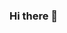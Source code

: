 ### Hi there 👋


<!--
![Mingyar's GitHub stats](https://github-readme-stats.vercel.app/api?username=mingyar&theme=calm&show_icons=true)
</br>
[![Top Langs](https://github-readme-stats.vercel.app/api/top-langs/?username=mingyar&theme=calm&show_icons=true&layout=compact)](https://github.com/mingyar/github-readme-stats)


<div>
<a href="https://github.com/mingyar/github-readme-stats">
  <img align="center" src="https://github-readme-stats.vercel.app/api/pin/?username=mingyar&repo=elxr_yt_wb_scrpr&theme=calm&show_owner=true" />
</a>
  
<a href="https://github.com/mingyar/github-readme-stats">
  <img align="center" src="https://github-readme-stats.vercel.app/api/pin/?username=mingyar&repo=discuss-elixir-bootcamp&theme=calm&show_owner=true" />
</a>
</div>

</br>
<div>
<a href="https://github.com/mingyar/github-readme-stats">
  <img align="center" src="https://github-readme-stats.vercel.app/api/pin/?username=mingyar&repo=identicon-elixir-bootcamp&theme=calm&show_owner=true" />
</a>

<a href="https://github.com/mingyar/github-readme-stats">
  <img align="center" src="https://github-readme-stats.vercel.app/api/pin/?username=mingyar&repo=elixir-koans&theme=calm&show_owner=true" />
</a>
</div>


**mingyar/mingyar** is a ✨ _special_ ✨ repository because its `README.md` (this file) appears on your GitHub profile.

Here are some ideas to get you started:

- 🔭 I’m currently working on ...
- 🌱 I’m currently learning ...
- 👯 I’m looking to collaborate on ...
- 🤔 I’m looking for help with ...
- 💬 Ask me about ...
- 📫 How to reach me: ...
- 😄 Pronouns: ...
- ⚡ Fun fact: ...
-->

